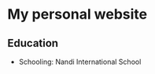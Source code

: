 # My personal website
<!-- Personal website -->



## Education
- Schooling: Nandi International School
